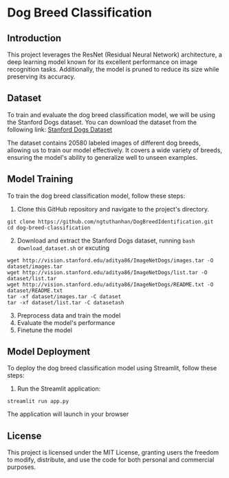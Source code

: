 # Dog Breed Classification

## Introduction
This project leverages the ResNet (Residual Neural Network) architecture, a deep learning model known for its excellent performance on image recognition tasks. Additionally, the model is pruned to reduce its size while preserving its accuracy. 

## Dataset
To train and evaluate the dog breed classification model, we will be using the Stanford Dogs dataset. You can download the dataset from the following link: [Stanford Dogs Dataset](https://www.kaggle.com/jessicali9530/stanford-dogs-dataset)

The dataset contains 20580 labeled images of different dog breeds, allowing us to train our model effectively. It covers a wide variety of breeds, ensuring the model's ability to generalize well to unseen examples.

## Model Training
To train the dog breed classification model, follow these steps:
1. Clone this GitHub repository and navigate to the project's directory.
```
git clone https://github.com/ngtuthanhan/DogBreedIdentification.git
cd dog-breed-classification
```
2. Download and extract the Stanford Dogs dataset, running `bash download_dataset.sh` or excuting
```
wget http://vision.stanford.edu/aditya86/ImageNetDogs/images.tar -O dataset/images.tar
wget http://vision.stanford.edu/aditya86/ImageNetDogs/list.tar -O dataset/list.tar
wget http://vision.stanford.edu/aditya86/ImageNetDogs/README.txt -O dataset/README.txt
tar -xf dataset/images.tar -C dataset
tar -xf dataset/list.tar -C datasetash
```
3. Preprocess data and train the model
4. Evaluate the model's performance
5. Finetune the model


## Model Deployment
To deploy the dog breed classification model using Streamlit, follow these steps:
1. Run the Streamlit application:
```
streamlit run app.py
```
The application will launch in your browser

## License

This project is licensed under the MIT License, granting users the freedom to modify, distribute, and use the code for both personal and commercial purposes.